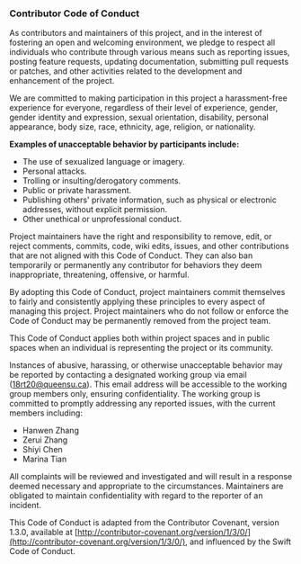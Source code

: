 ### Contributor Code of Conduct

As contributors and maintainers of this project, and in the interest of fostering an open and welcoming environment, we pledge to respect all individuals who contribute through various means such as reporting issues, posting feature requests, updating documentation, submitting pull requests or patches, and other activities related to the development and enhancement of the project.

We are committed to making participation in this project a harassment-free experience for everyone, regardless of their level of experience, gender, gender identity and expression, sexual orientation, disability, personal appearance, body size, race, ethnicity, age, religion, or nationality.

**Examples of unacceptable behavior by participants include:**

- The use of sexualized language or imagery.
- Personal attacks.
- Trolling or insulting/derogatory comments.
- Public or private harassment.
- Publishing others' private information, such as physical or electronic addresses, without explicit permission.
- Other unethical or unprofessional conduct.

Project maintainers have the right and responsibility to remove, edit, or reject comments, commits, code, wiki edits, issues, and other contributions that are not aligned with this Code of Conduct. They can also ban temporarily or permanently any contributor for behaviors they deem inappropriate, threatening, offensive, or harmful.

By adopting this Code of Conduct, project maintainers commit themselves to fairly and consistently applying these principles to every aspect of managing this project. Project maintainers who do not follow or enforce the Code of Conduct may be permanently removed from the project team.

This Code of Conduct applies both within project spaces and in public spaces when an individual is representing the project or its community.

Instances of abusive, harassing, or otherwise unacceptable behavior may be reported by contacting a designated working group via email (18rt20@queensu.ca). This email address will be accessible to the working group members only, ensuring confidentiality. The working group is committed to promptly addressing any reported issues, with the current members including:

- Hanwen Zhang
- Zerui Zhang
- Shiyi Chen
- Marina Tian

All complaints will be reviewed and investigated and will result in a response deemed necessary and appropriate to the circumstances. Maintainers are obligated to maintain confidentiality with regard to the reporter of an incident.

This Code of Conduct is adapted from the Contributor Covenant, version 1.3.0, available at [http://contributor-covenant.org/version/1/3/0/](http://contributor-covenant.org/version/1/3/0/), and influenced by the Swift Code of Conduct.
